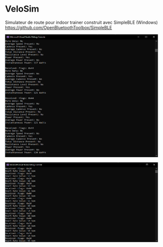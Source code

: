 # VeloSim

Simulateur de route pour indoor trainer construit avec SimpleBLE (Windows) https://github.com/OpenBluetoothToolbox/SimpleBLE

![Local Image](power_capture.png)

![Local Image](heartrate_capture.png)